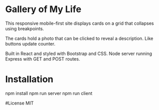 # Gallery of My Life

This responsive mobile-first site displays cards on a grid that collapses using breakpoints.

The cards hold a photo that can be clicked to reveal a description. Like buttons update counter.

Built in React and styled with Bootstrap and CSS. Node server running Express with GET and POST routes.

# Installation
npm install
npm run server
npm run client

#License
MIT